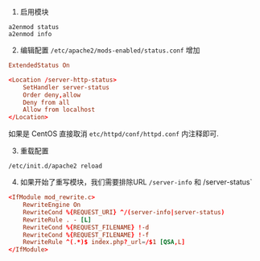
1. 启用模块

```shell
a2enmod status
a2enmod info
```    

2. 编辑配置 `/etc/apache2/mods-enabled/status.conf` 增加

```conf
ExtendedStatus On

<Location /server-http-status>
    SetHandler server-status
    Order deny,allow
    Deny from all
    Allow from localhost
</Location>
```

如果是 CentOS 直接取消 `etc/httpd/conf/httpd.conf` 内注释即可.

3. 重载配置

```shell
/etc/init.d/apache2 reload
```
 
4. 如果开始了重写模块，我们需要排除URL `/server-info` 和 /server-status`

```conf
<IfModule mod_rewrite.c>
    RewriteEngine On
    RewriteCond %{REQUEST_URI} ^/(server-info|server-status)
    RewriteRule . - [L]
    RewriteCond %{REQUEST_FILENAME} !-d
    RewriteCond %{REQUEST_FILENAME} !-f
    RewriteRule ^(.*)$ index.php?_url=/$1 [QSA,L]
</IfModule>
```